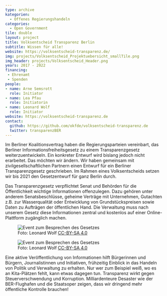 ```yaml
---
type: archive
kategorien:
  - Offenes Regierungshandeln
categories:
  - Open Government
tile: double
layout: project
title: Volksentscheid Transparenz Berlin
subtitle: Wissen für alle!
website: https://volksentscheid-transparenz.de/
img: projects/Volksentscheid_Projektuebersicht_smallTile.png
img_header: projects/Volksentscheid_Header.png
years: 2017 - 2022
financing:
 - Ehrenamt
 - Spenden
people:
- name: Arne Semsrott
  role: Initiator
- name: Lea Pfau
  role: Initiatorin
- name: Leonard Wolf
  role: Initiator
website: https://volksentscheid-transparenz.de
contact:
  github: https://github.com/okfde/volksentscheid-transparenz.de
  twitter: transparenzBER
---
```

Im Berliner Koalitionsvertrag haben die Regierungsparteien vereinbart, das Berliner Informationsfreiheitsgesetz zu einem Transparenzgesetz weiterzuentwickeln. Ein konkreter Entwurf wird bislang jedoch nicht erarbeitet. Das möchten wir ändern. Wir haben gemeinsam mit zivilgesellschaftlichen Partnern einen Entwurf für ein Berliner Transparenzgesetz geschrieben. Im Rahmen eines Volksentscheids setzen wir bis 2021 den Gesetzentwurf für ganz Berlin durch.

Das Transparenzgesetz verpflichtet Senat und Behörden für die Öffentlichkeit wichtige Informationen offenzulegen. Dazu gehören unter anderem Senatsbeschlüsse, geheime Verträge mit Unternehmen, Gutachten z.B. zur Wasserqualität oder Entwicklung von Grundstückspreisen sowie Daten zu Aufträgen der öffentlichen Hand. Die Verwaltung muss nach unserem Gesetz diese Informationen zentral und kostenlos auf einer Online-Plattform zugänglich machen.

<div class="two-img offset-lg-2">
  <figure class="license">
    <img alt="Event zum Besprechen des Gesetzes" src="/files/projects/volksentscheid_img_1.jpg">
      <figcaption>Foto: Leonard Wolf <a href="https://creativecommons.org/licenses/by/4.0/">CC-BY-SA 4.0</a></figcaption>    
    </figure>
    <figure class="license">
      <img alt="Event zum Besprechen des Gesetzes" src="/files/projects/volksentscheid_img_2.jpg">
      <figcaption>Foto: Leonard Wolf <a href="https://creativecommons.org/licenses/by/4.0/">CC-BY-SA 4.0</a></figcaption> 
    </figure>
</div>

Eine aktive Veröffentlichung von Informationen hilft Bürgerinnen und Bürgern, Journalistinnen und Initiativen, frühzeitig Einblick in das Handeln von Politik und Verwaltung zu erhalten. Nur wer zum Beispiel weiß, wo es an Kita-Plätzen fehlt, kann etwas dagegen tun. Transparenz wirkt gegen Steuerverschwendung und Korruption. Milliardenteure Desaster wie der BER-Flughafen und die Staatsoper zeigen, dass wir dringend mehr öffentliche Kontrolle brauchen!
